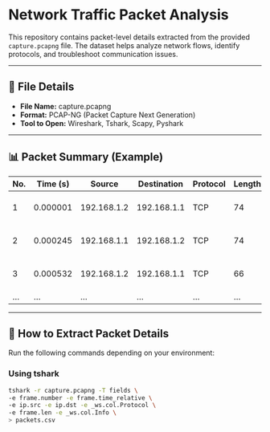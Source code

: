 # Network Traffic Packet Analysis

This repository contains packet-level details extracted from the provided `capture.pcapng` file. The dataset helps analyze network flows, identify protocols, and troubleshoot communication issues.

---

## 📂 File Details
- **File Name:** capture.pcapng
- **Format:** PCAP-NG (Packet Capture Next Generation)
- **Tool to Open:** Wireshark, Tshark, Scapy, Pyshark

---

## 📊 Packet Summary (Example)
| No. | Time (s) | Source        | Destination   | Protocol | Length | Info |
|-----|----------|--------------|--------------|----------|--------|------|
| 1   | 0.000001 | 192.168.1.2  | 192.168.1.1  | TCP      | 74     | SYN, Seq=0, Win=64240 |
| 2   | 0.000245 | 192.168.1.1  | 192.168.1.2  | TCP      | 74     | SYN, ACK, Seq=0, Ack=1 |
| 3   | 0.000532 | 192.168.1.2  | 192.168.1.1  | TCP      | 66     | ACK, Seq=1, Ack=1 |
| …   | …        | …            | …            | …        | …      | …    |

---

## 🔧 How to Extract Packet Details
Run the following commands depending on your environment:

### Using **tshark**
```bash
tshark -r capture.pcapng -T fields \
-e frame.number -e frame.time_relative \
-e ip.src -e ip.dst -e _ws.col.Protocol \
-e frame.len -e _ws.col.Info \
> packets.csv
